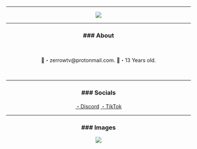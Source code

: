 -----

<p align = "center">
<img src="https://cdn.discordapp.com/attachments/856802779489501187/882603247074951218/31vF.gif">
</p>

-----
### <p align="center">### About</p>
<br>
<p align="center">
  📧・zerrowtv@protonmail.com.
  📝・13 Years old.</p>
  <br>

-----
### <p align="center">### Socials</p>
<p align="center">
  <a href="https://discord.gg/w5mCSb8fpm">・Discord</a>
  <a href="https://www.tiktok.com/@kylian.mthr?lang=fr">・TikTok</a>
  <br>
</p>

-----
### <p align="center">### Images</p>

<p align = "center">
<img src="https://cdn.discordapp.com/attachments/856802779489501187/882606120772984832/unknown.png">
</p>